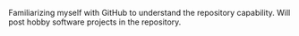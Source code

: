 Familiarizing myself with GitHub to understand the repository capability.  Will post hobby software projects in the repository.

<!---
kleinhe101/kleinhe101 is a ✨ special ✨ repository because its `README.md` (this file) appears on your GitHub profile.
You can click the Preview link to take a look at your changes.
--->
